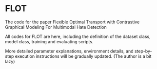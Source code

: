 # FLOT
The code for the paper Flexible Optimal Transport with Contrastive Graphical Modeling For Multimodal Hate Detection

All codes for FLOT are here, including the definition of the dataset class, model class,  training and evaluating scripts.

More detailed parameter explanations, environment details, and step-by-step execution instructions will be gradually updated. (The author is a bit lazy)

